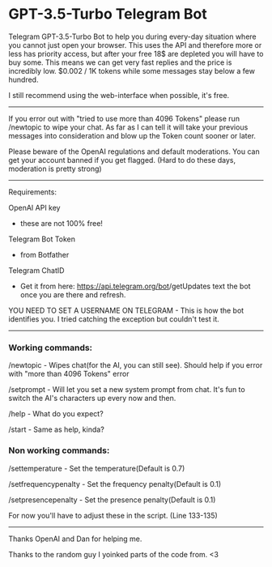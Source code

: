 # GPT-3.5-Turbo Telegram Bot


Telegram GPT-3.5-Turbo Bot to help you during every-day situation where you cannot just open your browser. 
This uses the API and therefore more or less has priority access, but after your free 18$ are depleted you will have to buy some.
This means we can get very fast replies and the price is incredibly low. $0.002 / 1K tokens while some messages stay below a few hundred. 


I still recommend using the web-interface when possible, it's free.


------------------------------------

If you error out with "tried to use more than 4096 Tokens" please run /newtopic to wipe your chat. As far as I can tell it will take your previous messages into consideration and blow up the Token count sooner or later.


Please beware of the OpenAI regulations and default moderations. You can get your account banned if you get flagged. (Hard to do these days, moderation is pretty strong)


------------------------------------

Requirements:

OpenAI API key 

- these are not 100% free!


Telegram Bot Token 

-  from Botfather


Telegram ChatID 

- Get it from here: https://api.telegram.org/bot<YourBotToken>/getUpdates text the bot once you are there and refresh.

  
YOU NEED TO SET A USERNAME ON TELEGRAM - This is how the bot identifies you. I tried catching the exception but couldn't test it.



------------------------------------

### Working commands:

/newtopic - Wipes chat(for the AI, you can still see). Should help if you error with "more than 4096 Tokens" error
  
/setprompt - Will let you set a new system prompt from chat. It's fun to switch the AI's characters up every now and then.
  
/help - What do you expect?
  
/start - Same as help, kinda?

### Non working commands:
  
/settemperature - Set the temperature(Default is 0.7)
  
/setfrequencypenalty - Set the frequency penalty(Default is 0.1)
  
/setpresencepenalty - Set the presence penalty(Default is 0.1)

For now you'll have to adjust these in the script. (Line 133-135)

-----------------------------------




Thanks OpenAI and Dan for helping me.
  
Thanks to the random guy I yoinked parts of the code from. <3
